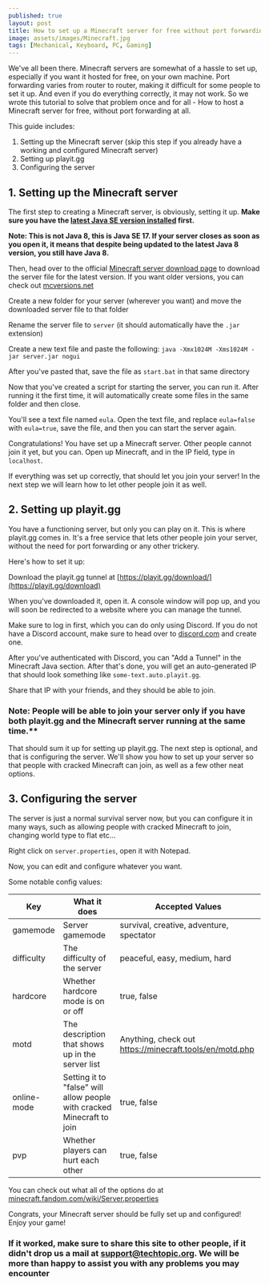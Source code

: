 ```yaml
---
published: true
layout: post
title: How to set up a Minecraft server for free without port forwarding [2021]
image: assets/images/Minecraft.jpg
tags: [Mechanical, Keyboard, PC, Gaming]
---
```


We've all been there. Minecraft servers are somewhat of a hassle to set up, especially if you want it hosted for free, on your own machine. Port forwarding varies from router to router, making it difficult for some people to set it up. And even if you do everything correctly, it may not work. So we wrote this tutorial to solve that problem once and for all - How to host a Minecraft server for free, without port forwarding at all.

This guide includes:
1. Setting up the Minecraft server (skip this step if you already have a working and configured Minecraft server)
2. Setting up playit.gg
3. Configuring the server

## 1. Setting up the Minecraft server
The first step to creating a Minecraft server, is obviously, setting it up.
**Make sure you have the [latest Java SE version installed](https://www.oracle.com/java/technologies/downloads/#jdk17-windows) first.**

**Note: This is not Java 8, this is Java SE 17. If your server closes as soon as you open it, it means that despite being updated to the latest Java 8 version, you still have Java 8.**

Then, head over to the official [Minecraft server download page](https://www.minecraft.net/en-us/download/server) to download the server file for the latest version. If you want older versions, you can check out [mcversions.net](https://mcversions.net/)

Create a new folder for your server (wherever you want) and move the downloaded server file to that folder

Rename the server file to `server` (it should automatically have the `.jar` extension)

Create a new text file and paste the following:
`java -Xmx1024M -Xms1024M -jar server.jar nogui`

After you've pasted that, save the file as `start.bat` in that same directory

Now that you've created a script for starting the server, you can run it. After running it the first time, it will automatically create some files in the same folder and then close. 

You'll see a text file named `eula`. Open the text file, and replace `eula=false` with `eula=true`, save the file, and then you can start the server again.

Congratulations! You have set up a Minecraft server. Other people cannot join it yet, but you can. Open up Minecraft, and in the IP field, type in `localhost`. 

If everything was set up correctly, that should let you join your server! In the next step we will learn how to let other people join it as well.

## 2. Setting up playit.gg
You have a functioning server, but only you can play on it. This is where playit.gg comes in. It's a free service that lets other people join your server, without the need for port forwarding or any other trickery. 

Here's how to set it up:

Download the playit.gg tunnel at [https://playit.gg/download/](https://playit.gg/download)

When you've downloaded it, open it. A console window will pop up, and you will soon be redirected to a website where you can manage the tunnel. 

Make sure to log in first, which you can do only using Discord. If you do not have a Discord account, make sure to head over to [discord.com](https://discord.com/) and create one. 

After you've authenticated with Discord, you can "Add a Tunnel" in the Minecraft Java section. After that's done, you will get an auto-generated IP that should look something like `some-text.auto.playit.gg`. 

Share that IP with your friends, and they should be able to join.

### Note: People will be able to join your server only if you have both playit.gg and the Minecraft server running at the same time.**

That should sum it up for setting up playit.gg. The next step is optional, and that is configuring the server. We'll show you how to set up your server so that people with cracked Minecraft can join, as well as a few other neat options.

## 3. Configuring the server

The server is just a normal survival server now, but you can configure it in many ways, such as allowing people with cracked Minecraft to join, changing world type to flat etc...

Right click on `server.properties`, open it with Notepad.

Now, you can edit and configure whatever you want.

Some notable config values:

| Key         | What it does                                                           | Accepted Values                                         |
|-------------|------------------------------------------------------------------------|---------------------------------------------------------|
| gamemode    | Server gamemode                                                        | survival, creative, adventure, spectator                |
| difficulty  | The difficulty of the server                                           | peaceful, easy, medium, hard                            |
| hardcore    | Whether hardcore mode is on or off                                     | true, false                                             |
| motd        | The description that shows up in the server list                       | Anything, check out https://minecraft.tools/en/motd.php |
| online-mode | Setting it to "false" will allow people with cracked Minecraft to join | true, false                                             |
| pvp         | Whether players can hurt each other                                    | true, false                                             |

You can check out what all of the options do at [minecraft.fandom.com/wiki/Server.properties](https://minecraft.fandom.com/wiki/Server.properties)

Congrats, your Minecraft server should be fully set up and configured! Enjoy your game!

### If it worked, make sure to share this site to other people, if it didn't drop us a mail at support@techtopic.org. We will be more than happy to assist you with any problems you may encounter
